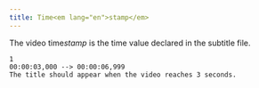 ```yaml
---
title: Time<em lang="en">stamp</em>
---
```


The video time<em lang="en">stamp</em> is the time value declared in the subtitle file.

<pre><code>1
00:00:03,000 --&gt; 00:00:06,999
The title should appear when the video reaches 3 seconds.
</code></pre>